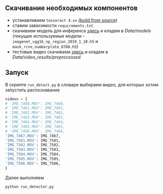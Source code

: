 ## Скачивание необходимых компонентов

- устанавливаем ```tesseract 4.xx``` [(build from source)](https://github.com/tesseract-ocr/tesseract/wiki/Compiling)
- ставим зависимости ``` requirements.txt ```
- скачиваем модель для инференса [здесь](https://nomeroff.net.ua/models) и кладем в _Data/models_ (текущие используемые модели - ```imagenet_vgg16_np_region_2019_1_18.h5``` и ```mask_rcnn_numberplate_0700.h5```)
- тестовые видео скачиваем [здесь](https://drive.google.com/open?id=1gq14wGn3rotADueRI10ObOH1ZFEbsW5b) и кладем в *Data/video_results/preprocessed*

## Запуск
В скрипте ```run_detect.py``` в словаре выбираем видео, для которых хотим запустить распознавание
```python
videos = {
# 'IMG_7460.MOV': IMG_7460,
# 'IMG_7461.MOV': IMG_7461,
# 'IMG_7462.MOV': IMG_7462,
# 'IMG_7463.MOV': IMG_7463,
# 'IMG_7464.MOV': IMG_7464,
# 'IMG_7465.MOV': IMG_7465,
# 'IMG_7466.MOV': IMG_7466,
'IMG_7467.MOV': IMG_7467,
'IMG_7501.MOV': IMG_7501,
'IMG_7502.MOV': IMG_7502,
'IMG_7503.MOV': IMG_7503,
'IMG_7504.MOV': IMG_7504,
'IMG_7505.MOV': IMG_7505,
'IMG_7506.MOV': IMG_7506,
}
```

Далее выполняем

```python run_detector.py```
